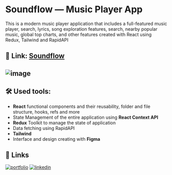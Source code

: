
# Soundflow — Music Player App
This is a modern music player application that includes a full-featured music player, search, lyrics, song exploration features, search, nearby popular music, global top charts, and other features created with React using Redux, Tailwind and RapidAPI

## 🔗 Link: [Soundflow](https://soundflow.vercel.app)
## ![image](https://i.ibb.co/ZmzymYy/image-2022-12-06-16-46-25.png)
## 🛠 Used tools:
* **React** functional components and their reusability, folder and file structure, hooks, refs and more
* State Management of the entire application using **React Context API**
* **Redux** Toolkit to manage the state of application
* Data fetching using RapidAPI
* **Tailwind** 
* Interface and design creating with **Figma**



## 🔗 Links
[![portfolio](https://img.shields.io/badge/my_portfolio-000?style=for-the-badge&logo=ko-fi&logoColor=white)](https://katherineoelsner.com/)
[![linkedin](https://img.shields.io/badge/linkedin-0A66C2?style=for-the-badge&logo=linkedin&logoColor=white)](https://www.linkedin.com/)

